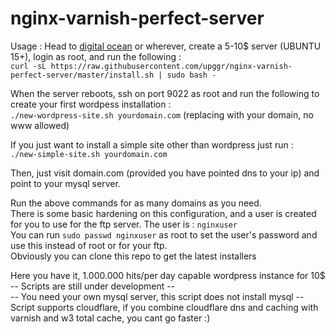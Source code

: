 # nginx-varnish-perfect-server

Usage :
Head to [digital ocean](https://m.do.co/c/6e83df0e17c6) or wherever, create a 5-10$ server (UBUNTU 15+), login as root, and run the following :
<br>
`curl -sL https://raw.githubusercontent.com/upggr/nginx-varnish-perfect-server/master/install.sh | sudo bash -`

When the server reboots, ssh on port 9022 as root and run the following to create your first wordpess installation :<br>
`./new-wordpress-site.sh yourdomain.com` (replacing with your domain, no www allowed)

If you just want to install a simple site other than wordpress just run :<br> `./new-simple-site.sh yourdomain.com`

Then, just visit domain.com (provided you have pointed dns to your ip) and point to your mysql server. 

Run the above commands for as many domains as you need. <br>
There is some basic hardening on this configuration, and a user is created for you to use for the ftp server. The user is : `nginxuser`<br>
You can run `sudo passwd nginxuser` as root to set the user's password and use this instead of root or for your ftp.<br>
Obviously you can clone this repo to get the latest installers<br>

Here you have it, 1.000.000 hits/per day capable wordpress instance for 10$
<br>
-- Scripts are still under development --<br>
-- You need your own mysql server, this script does not install mysql --<br>
Script supports cloudflare, if you combine cloudflare dns and caching with varnish and w3 total cache, you cant go faster :)
